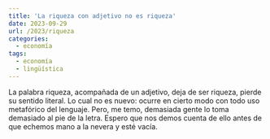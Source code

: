 ```yaml
---
title: 'La riqueza con adjetivo no es riqueza'
date: 2023-09-29
url: /2023/riqueza
categories:
  - economía
tags:
  - economía
  - lingüística
---
```


La palabra riqueza, acompañada de un adjetivo, deja de ser riqueza, pierde su sentido literal. Lo cual no es nuevo: ocurre en cierto modo con todo uso metafórico del lenguaje. Pero, me temo, demasiada gente lo toma demasiado al pie de la letra. Espero que nos demos cuenta de ello antes de que echemos mano a la nevera y esté vacía.